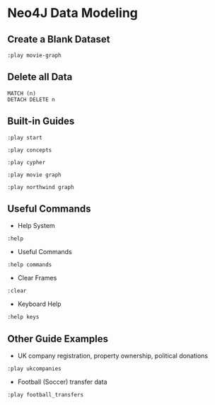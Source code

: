 # Neo4J Data Modeling

## Create a Blank Dataset
```
:play movie-graph
```

## Delete all Data
```
MATCH (n)
DETACH DELETE n
```

## Built-in Guides
```
:play start
```
```
:play concepts
```
```
:play cypher
```
```
:play movie graph
```
```
:play northwind graph
```

## Useful Commands
- Help System
```
:help
```

- Useful Commands
```
:help commands
```

- Clear Frames
```
:clear
```

- Keyboard Help
```
:help keys
```

## Other Guide Examples
- UK company registration, property ownership, political donations
```
:play ukcompanies
```


- Football (Soccer) transfer data
```
:play football_transfers
```


